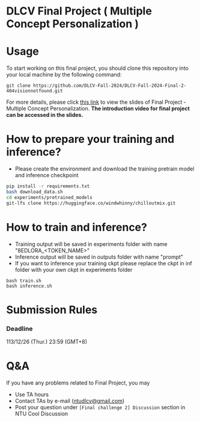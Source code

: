 # DLCV Final Project ( Multiple Concept Personalization )

# Usage
To start working on this final project, you should clone this repository into your local machine by the following command:

    git clone https://github.com/DLCV-Fall-2024/DLCV-Fall-2024-Final-2-404visionnotfound.git
  


For more details, please click [this link](https://docs.google.com/presentation/d/1eeXx_dL0OgkDn9_lhXnimTHrE6OYvAiiVOBwo2CTVOQ/edit?usp=sharing) to view the slides of Final Project - Multiple Concept Personalization. **The introduction video for final project can be accessed in the slides.**


# How to prepare your training and inference?
* Please create the environment and download the training pretrain model and inference checkpoint
```bash
pip install -r requirements.txt
bash download_data.sh
cd experiments/pretrained_models
git-lfs clone https://huggingface.co/windwhinny/chilloutmix.git
```

# How to train and inference?
* Training output will be saved in experiments folder with name "8EDLORA_<TOKEN_NAME>"
* Inference output will be saved in outputs folder with name "prompt<index>"
* If you want to inference your training ckpt please replace the ckpt in inf folder with your own ckpt in experiments folder
```shell script=
bash train.sh 
bash inference.sh 
```

# Submission Rules
### Deadline
113/12/26 (Thur.) 23:59 (GMT+8)
    
# Q&A
If you have any problems related to Final Project, you may
- Use TA hours
- Contact TAs by e-mail ([ntudlcv@gmail.com](mailto:ntudlcv@gmail.com))
- Post your question under `[Final challenge 2] Discussion` section in NTU Cool Discussion
